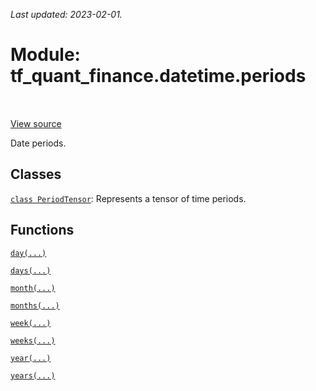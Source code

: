 <!--
This file is generated by a tool. Do not edit directly.
For open-source contributions the docs will be updated automatically.
-->

*Last updated: 2023-02-01.*

<div itemscope itemtype="http://developers.google.com/ReferenceObject">
<meta itemprop="name" content="tf_quant_finance.datetime.periods" />
<meta itemprop="path" content="Stable" />
</div>

# Module: tf_quant_finance.datetime.periods

<!-- Insert buttons and diff -->

<table class="tfo-notebook-buttons tfo-api" align="left">
</table>

<a target="_blank" href="https://github.com/google/tf-quant-finance/blob/master/tf_quant_finance/datetime/periods/__init__.py">View source</a>



Date periods.



## Classes

[`class PeriodTensor`](../../tf_quant_finance/datetime/PeriodTensor.md): Represents a tensor of time periods.

## Functions

[`day(...)`](../../tf_quant_finance/datetime/periods/day.md)

[`days(...)`](../../tf_quant_finance/datetime/periods/days.md)

[`month(...)`](../../tf_quant_finance/datetime/periods/month.md)

[`months(...)`](../../tf_quant_finance/datetime/periods/months.md)

[`week(...)`](../../tf_quant_finance/datetime/periods/week.md)

[`weeks(...)`](../../tf_quant_finance/datetime/periods/weeks.md)

[`year(...)`](../../tf_quant_finance/datetime/periods/year.md)

[`years(...)`](../../tf_quant_finance/datetime/periods/years.md)

